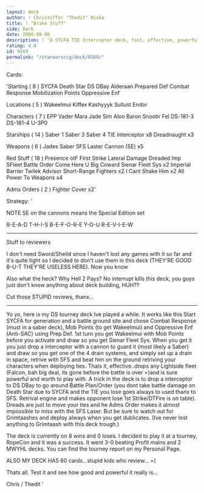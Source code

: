 ```yaml
---
layout: deck
author: ! Christoffer "Thedit" Niska
title: ! "Brake Stuff"
side: Dark
date: 2000-08-06
description: ! "A SYCFA TIE Interceptor deck, fast, effective, powerful and a real opponent."
rating: 4.0
id: 9169
permalink: "/starwarsccg/deck/9169/"
---
```

Cards: 

'Starting  ( 8 )
SYCFA
Death Star
DS  DBay
Alderaan
Prepared Def
Combat Response
Mobilization Points
Oppressive Enf

Locations  ( 5 )
Wakeelmui
Kiffex
Kashyyyk
Sullust
Endor

Characters  ( 7 )
EPP Vader
Mara Jade
Sim Aloo
Baron Snootir Fel
DS-181-3
DS-181-4
U-3P0

Starships  ( 14 )
Saber 1
Saber 3
Saber 4
TIE Interceptor x8
Dreadnaught x3

Weapons  ( 6 )
Jades Saber
SFS Laster Cannon (SE) x5

Red Stuff  ( 18 )
Presence otF
First Strike
Lateral Damage
Dreaded Imp SFleet
Battle Order
Come Here U Big Coward
Sienar Fleet Sys x2
Imperial Barrier
Twilek Advisor
Short-Range Fighters x2
I Cant Shake Him x2
All Power To Weapons x4

Adms Orders  ( 2 )
Fighter Cover x2'

Strategy: '

NOTE SE on the cannons means the Special Edition set

R-E-A-D T-H-I-S B-E-F-O-R-E Y-O-U R-E-V-I-E-W 

---

Stuff to reviewers

I don't need Sword/Sheild since I haven't lost any games with it so far and it's quite tight so I decided to don't use them in this deck (THEY'RE GOOD B-U-T THEY'RE USELESS HERE). Now you know

Also what the heck? Why Hell 2 Pays? No interrupt kills this deck, you guys just don't know anything about deck building, HUH??

Cut those STUPID reviews, thanx...

---

Yo yo, here is my DS tourney deck Ive played a while. It works like this  Start SYCFA for generation and a battle ground site and chose Combat Response (must in a saber deck), Mob Points (to get Wakeelmui) and Oppressive Enf (Anti-SAC) using Prep Def.
1st turn you get Wakeelmui with Mob Points before you activate and draw so you get Sienar Fleet Sys. When you get it you just drop a interceptor with a cannon to guard it (most likely a Saber) and draw so you get one of the 4 drain systems, and simply set up a drain in space, retrive with SFS and beat him on the ground retriving your characters when deploying ties. Thats it, effective..drops any Lightside fleet (Falcon, bah big deal, its gone before the battle is over =)and is sure powerful and worth to play with.
A trick in the deck is to drop a interceptor to DS DBay to go around Battle Plan/Order (you dont take battle damage on Death Star due to SYCFA and the TIE you lose goes always to used thanx to SFS. Retrival engine and makes opponent lose 1st Strike/DTFire is on table).
Dreads are just to move your ties and he Adms Order makes it almost impossible to miss with the SFS Laser. But be sure to watch out for Grimtaashes and deploy always when you get dublicates. (Ive never lost anything to Grimtaash with this deck trough.)

The deck is currently on 8 wins and 0 loses. I decided to play it at a tourney, RopeCon and it was a success. It went 3-0 beating Profit mains and 2 MWYHL decks. You can find the tourney report on my Personal Page.

ALSO MY DECK HAS 60 cards...stupid kids who review... =(

Thats all. Test it and see how good and powerful it really is...

Chris / Thedit	  '
